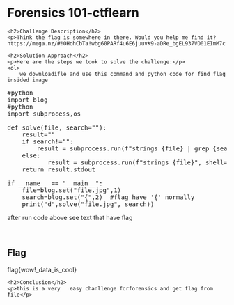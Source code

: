 <title>Forensics 101-ctflearn</title>

<!DOCTYPE html>
<html>

<body>
    <h1>Forensics 101-ctflearn</h1>

    <h2>Challenge Description</h2>
    <p>Think the flag is somewhere in there. Would you help me find it? https://mega.nz/#!OHohCbTa!wbg60PARf4u6E6juuvK9-aDRe_bgEL937VO01EImM7c
</p>
 
    <h2>Solution Approach</h2>
    <p>Here are the steps we took to solve the challenge:</p>
    <ol>
        we downloadifle and use this command and python code for find flag insided image 
<pre>
#python
import blog
#python
import subprocess,os

def solve(file, search=""):
    result=""
    if search!="":       
        result = subprocess.run(f"strings {file} | grep {search}", shell=True, text=True, capture_output=True)
    else:
           result = subprocess.run(f"strings {file}", shell=True, text=True, capture_output=True)          
    return result.stdout

if __name__ == "__main__":
    file=blog.set("file.jpg",1)
    search=blog.set("{",2)  #flag have '{' normally    
    print("d",solve("file.jpg", search))
</pre>
after run code above see text that have flag

</pre>
    </ol>
<br>
    <h2>Flag</h2>
    <p class="flag">flag{wow!_data_is_cool}
</p>

    <h2>Conclusion</h2>
    <p>this is a very   easy chanllenge forforensics and get flag from file</p>
</body>
</html>

